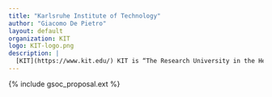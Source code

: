 ```yaml
---
title: "Karlsruhe Institute of Technology"
author: "Giacomo De Pietro"
layout: default
organization: KIT
logo: KIT-logo.png
description: |
  [KIT](https://www.kit.edu/) KIT is “The Research University in the Helmholtz Association.” As one of the biggest science institutions in Europe, the only German University of Excellence with national large-scale research facilities combines a long university tradition with program-oriented top-level research.
---
```


{% include gsoc_proposal.ext %}
